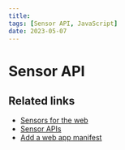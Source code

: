 ```yaml
---
title:
tags: [Sensor API, JavaScript]
date: 2023-05-07
---
```


# Sensor API

##

## Related links

- [Sensors for the web](https://developer.chrome.com/en/articles/generic-sensor/)
- [Sensor APIs](https://developer.mozilla.org/en-US/docs/Web/API/Sensor_APIs)
- [Add a web app manifest](https://web.dev/i18n/en/add-manifest/)